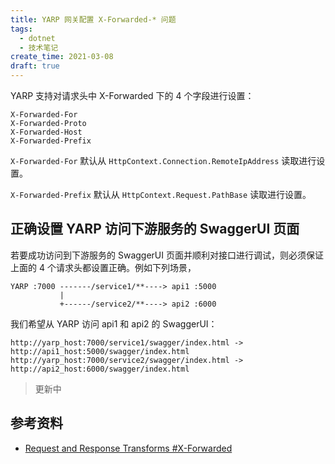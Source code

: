 ```yaml
---
title: YARP 网关配置 X-Forwarded-* 问题
tags:
  - dotnet
  - 技术笔记
create_time: 2021-03-08
draft: true
---
```


YARP 支持对请求头中 X-Forwarded 下的 4 个字段进行设置：

```
X-Forwarded-For
X-Forwarded-Proto
X-Forwarded-Host
X-Forwarded-Prefix
```


`X-Forwarded-For` 默认从 `HttpContext.Connection.RemoteIpAddress` 读取进行设置。

`X-Forwarded-Prefix` 默认从 `HttpContext.Request.PathBase` 读取进行设置。



## 正确设置 YARP 访问下游服务的 SwaggerUI 页面

若要成功访问到下游服务的 SwaggerUI 页面并顺利对接口进行调试，则必须保证上面的 4 个请求头都设置正确。例如下列场景，

```
YARP :7000 -------/service1/**----> api1 :5000
           |
           +------/service2/**----> api2 :6000
```

我们希望从 YARP 访问 api1 和 api2 的 SwaggerUI：
```
http://yarp_host:7000/service1/swagger/index.html -> http://api1_host:5000/swagger/index.html
http://yarp_host:7000/service2/swagger/index.html -> http://api2_host:6000/swagger/index.html
```



> 更新中


## 参考资料

- [Request and Response Transforms #X-Forwarded](https://microsoft.github.io/reverse-proxy/articles/transforms.html#x-forwarded)